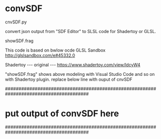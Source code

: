 # convSDF

cnvSDF.py

convert json output from "SDF Editor" to SLSL code for Shadertoy or GLSL.




showSDF.frag

This code is based on bwlow ocde
GLSL Sandbox
http://glslsandbox.com/e#45332.0

Shadertoy --- original ---
https://www.shadertoy.com/view/ldcyW4

"showSDF.frag" shows above modeling with Visual Studio Code and so on  with Shadertoy plugin.
replace below line with ouput of cnvSDF

#######################################################################################
#                      put output of convSDF here                                     #
#######################################################################################
